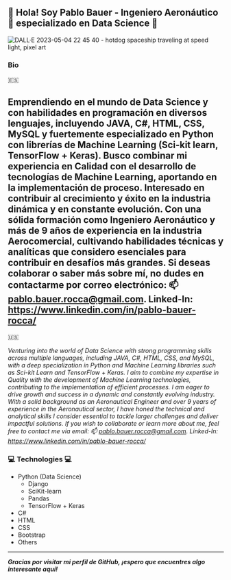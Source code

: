 ## 👋 Hola! Soy Pablo Bauer - Ingeniero Aeronáutico 🚀 especializado en Data Science 👋
![DALL·E 2023-05-04 22 45 40 - hotdog spaceship traveling at speed light, pixel art](https://cdn.discordapp.com/attachments/1102601196742651959/1225443858918408309/tucayo_A_hotdog-shaped_rocket_propelled_by_an_engine_that_emits_94f7243b-f0e1-4831-aeff-f14a019c86fd.png?ex=66212687&is=660eb187&hm=af56c51aeadcd48960133e659bd15ba15f914bec83fc6d691af483a01368f71f&)
### Bio
:es:

Emprendiendo en el mundo de Data Science y con habilidades en programación en diversos lenguajes, incluyendo JAVA, C#, HTML, CSS, MySQL y fuertemente especializado en Python con librerías de Machine Learning (Sci-kit learn, TensorFlow + Keras). Busco combinar mi experiencia en Calidad con el desarrollo de tecnologías de Machine Learning, aportando en la implementación de proceso. Interesado en contribuir al crecimiento y éxito en la industria dinámica y en constante evolución. Con una sólida formación como Ingeniero Aeronáutico y más de 9 años de experiencia en la industria Aerocomercial, cultivando habilidades técnicas y analíticas que considero esenciales para contribuir en desafíos más grandes. Si deseas colaborar o saber más sobre mí, no dudes en contactarme por correo electrónico: 📫 pablo.bauer.rocca@gmail.com.
Linked-In: https://www.linkedin.com/in/pablo-bauer-rocca/
---
:us:

*Venturing into the world of Data Science with strong programming skills across multiple languages, including JAVA, C#, HTML, CSS, and MySQL, with a deep specialization in Python and Machine Learning libraries such as Sci-kit Learn and TensorFlow + Keras. I aim to combine my expertise in Quality with the development of Machine Learning technologies, contributing to the implementation of efficient processes. I am eager to drive growth and success in a dynamic and constantly evolving industry. With a solid background as an Aeronautical Engineer and over 9 years of experience in the Aeronautical sector, I have honed the technical and analytical skills I consider essential to tackle larger challenges and deliver impactful solutions. If you wish to collaborate or learn more about me, feel free to contact me via email: 📫 pablo.bauer.rocca@gmail.com.
Linked-In: https://www.linkedin.com/in/pablo-bauer-rocca/*

### 💻 Technologies 💻
- Python (Data Science)
  - Django
  - SciKit-learn
  - Pandas
  - TensorFlow + Keras
- C#
- HTML
- CSS
- Bootstrap
- Others

---
***Gracias por visitar mi perfil de GitHub, ¡espero que encuentres algo interesante aquí!***
<!--
**BauerPablo/BauerPablo** is a ✨ _special_ ✨ repository because its `README.md` (this file) appears on your GitHub profile.

Here are some ideas to get you started:

- 🔭 I’m currently working on ...
- 🌱 I’m currently learning ...
- 👯 I’m looking to collaborate on ...
- 🤔 I’m looking for help with ...
- 💬 Ask me about ...
- 📫 How to reach me: ...
- 😄 Pronouns: ...
- ⚡ Fun fact: ...
-->
